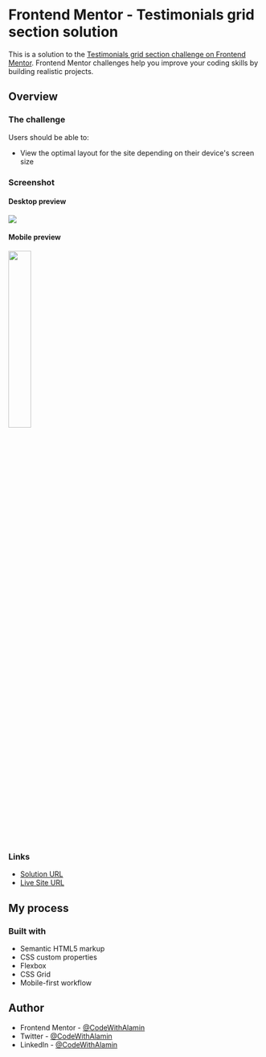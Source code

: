 # Frontend Mentor - Testimonials grid section solution

This is a solution to the [Testimonials grid section challenge on Frontend Mentor](https://www.frontendmentor.io/challenges/testimonials-grid-section-Nnw6J7Un7). Frontend Mentor challenges help you improve your coding skills by building realistic projects.

## Overview

### The challenge

Users should be able to:

- View the optimal layout for the site depending on their device's screen size

### Screenshot

#### Desktop preview

<p><img align="center" src="design/Screenshot Desktop - Frontend Mentor - Testimonials Grid Section.png"/></p>

#### Mobile preview

<p><img align="center" width="30%" src="design/Screenshot Mobile - Frontend Mentor - Testimonials Grid Section.png"/></p>

### Links

- [Solution URL](https://www.frontendmentor.io/solutions/testimonials-grid-section-c7mqOug6Pf)
- [Live Site URL](https://testimonials-grid-section-alamin.netlify.app)

## My process

### Built with

- Semantic HTML5 markup
- CSS custom properties
- Flexbox
- CSS Grid
- Mobile-first workflow

## Author

- Frontend Mentor - [@CodeWithAlamin](https://www.frontendmentor.io/profile/CodeWithAlamin)
- Twitter - [@CodeWithAlamin](https://www.twitter.com/CodeWithAlamin)
- LinkedIn - [@CodeWithAlamin](https://www.linkedin.com/in/CodeWithAlamin)
